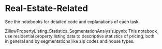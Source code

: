 # Real-Estate-Related

See the notebooks for detailed code and explanations of each task.

ZillowPropertyListing_Statistics_SegmentationAnalysis.ipynb: This notebook use residential property listing data to descriptive statistics of pricing, both in general and by segmentations like zip codes and house types.
